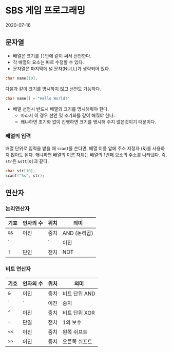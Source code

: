 # SBS 게임 프로그래밍

2020-07-16

## 문자열

- 배열은 크기를 `[]`안에 같이 써서 선언한다.
- 각 배열의 요소는 따로 수정할 수 있다.
- 문자열은 마지막에 널 문자(NULL)가 생략되어 있다.

```c
char name[10];
```

다음과 같이 크기를 명시하지 않고 선언도 가능하다.

```c
char name[] = "Hello World!"
```

- 배열 선언시 반드시 배열의 크기를 명시해줘야 한다. 
  - 따라서 이 경우 선언 및 초기화를 같이 해줘야 한다. 
  - 왜냐하면 초기화 없이 진행하면 크기를 명시해 주지 않은것이기 때문이다.

### 배열의 입력

배열 단위로 입력을 받을 때 `scanf`를 쓴다면, 배열 이름 앞에 주소 지정자 (&)를 사용하지 않아도 된다. 왜냐하면 배열의 이름 자체는 배열의 1번째 요소의 주소를 나타낸다. 즉, `str`은 `&stt[0]`과 같다.

```c
char str[10];
scanf("%s", str);
```

## 연산자

### 논리연산자

| 기호 | 인자의 수 | 위치 | 의미 |
| --- | --- | --- | --- |
| `&&` | 이진 | 중치 | AND (논리곱) |
| `||` | 이진 | 중치 | OR (논리합) |
| `!` | 단인 | 전치 | NOT |

### 비트 연산자

| 기호 | 인자의 수 | 위치 | 의미 |
| --- | --- | --- | --- |
| `&` |  이진 | 중치 | 비트 단위 AND |
| `|` |  이진 | 중치 | 비트 단위 OR  |
| `^` |  이진 | 중치 | 비트 단위 XOR |
| `~` |  단일 | 전치 | 1의 보수 |
| `<<` | 이진 | 중치 | 왼쪽 쉬프트 |
| `>>` | 이진 | 중치 | 오른쪽 쉬프트 |
